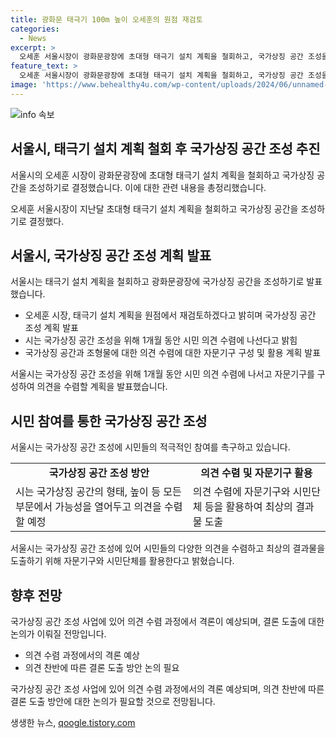 ```yaml
---
title: 광화문 태극기 100m 높이 오세훈의 원점 재검토
categories:
  - News
excerpt: >
  오세훈 서울시장이 광화문광장에 초대형 태극기 설치 계획을 철회하고, 국가상징 공간 조성을 약속했다. 이에 앞서 특정 정치 성향이나 사상을 연상시키고, 도시 경관을 해치는 비판에 따라 시민들의 의견을 수렴하기로 했다. 오 시장은 향후 1개월간 시민들의 의견을 듣고, 자문기구를 활용하여 국가상징 공간과 조형물의 형태 등에 대한 아이디어를 모아 최적의 결론을 도출할 계획이다. 이에 대한 의견 수렴 과정에서 격론이 예상되며, 결론은 미정이다.
feature_text: >
  오세훈 서울시장이 광화문광장에 초대형 태극기 설치 계획을 철회하고, 국가상징 공간 조성을 약속했다. 이에 앞서 특정 정치 성향이나 사상을 연상시키고, 도시 경관을 해치는 비판에 따라 시민들의 의견을 수렴하기로 했다. 오 시장은 향후 1개월간 시민들의 의견을 듣고, 자문기구를 활용하여 국가상징 공간과 조형물의 형태 등에 대한 아이디어를 모아 최적의 결론을 도출할 계획이다. 이에 대한 의견 수렴 과정에서 격론이 예상되며, 결론은 미정이다.
image: 'https://www.behealthy4u.com/wp-content/uploads/2024/06/unnamed-file.png'
---
```


<p><img src="https://www.behealthy4u.com/wp-content/uploads/2024/06/unnamed-file.png" alt="info 속보" /></p>

<h2 data-ke-size="size26">서울시, 태극기 설치 계획 철회 후 국가상징 공간 조성 추진</h2>

<p>서울시의 오세훈 시장이 광화문광장에 초대형 태극기 설치 계획을 철회하고 국가상징 공간을 조성하기로 결정했습니다. 이에 대한 관련 내용을 총정리했습니다.</p>

<p data-ke-size="size16">오세훈 서울시장이 지난달 초대형 태극기 설치 계획을 철회하고 국가상징 공간을 조성하기로 결정했다.</p>

<h2 data-ke-size="size24">서울시, 국가상징 공간 조성 계획 발표</h2>

<p>서울시는 태극기 설치 계획을 철회하고 광화문광장에 국가상징 공간을 조성하기로 발표했습니다.</p>

<ul>
  <li>오세훈 시장, 태극기 설치 계획을 원점에서 재검토하겠다고 밝히며 국가상징 공간 조성 계획 발표</li>
  <li>시는 국가상징 공간 조성을 위해 1개월 동안 시민 의견 수렴에 나선다고 밝힘</li>
  <li>국가상징 공간과 조형물에 대한 의견 수렴에 대한 자문기구 구성 및 활용 계획 발표</li>
</ul>

<p data-ke-size="size16">서울시는 국가상징 공간 조성을 위해 1개월 동안 시민 의견 수렴에 나서고 자문기구를 구성하여 의견을 수렴할 계획을 발표했습니다.</p>

<h2 data-ke-size="size24">시민 참여를 통한 국가상징 공간 조성</h2>

<p>서울시는 국가상징 공간 조성에 시민들의 적극적인 참여를 촉구하고 있습니다.</p>

<table>
  <tr>
    <td style="text-align: center; height: 17px;"><b>국가상징 공간 조성 방안</b></td>
    <td style="text-align: center; height: 17px;"><b>의견 수렴 및 자문기구 활용</b></td>
  </tr>
  <tr>
    <td>시는 국가상징 공간의 형태, 높이 등 모든 부문에서 가능성을 열어두고 의견을 수렴할 예정</td>
    <td>의견 수렴에 자문기구와 시민단체 등을 활용하여 최상의 결과물 도출</td>
  </tr>
</table>

<p data-ke-size="size16">서울시는 국가상징 공간 조성에 있어 시민들의 다양한 의견을 수렴하고 최상의 결과물을 도출하기 위해 자문기구와 시민단체를 활용한다고 밝혔습니다.</p>

<h2 data-ke-size="size24">향후 전망</h2>

<p>국가상징 공간 조성 사업에 있어 의견 수렴 과정에서 격론이 예상되며, 결론 도출에 대한 논의가 이뤄질 전망입니다.</p>

<ul>
  <li>의견 수렴 과정에서의 격론 예상</li>
  <li>의견 찬반에 따른 결론 도출 방안 논의 필요</li>
</ul>

<p data-ke-size="size16">국가상징 공간 조성 사업에 있어 의견 수렴 과정에서의 격론 예상되며, 의견 찬반에 따른 결론 도출 방안에 대한 논의가 필요할 것으로 전망됩니다.</p>
생생한 뉴스, <a href="https://qoogle.tistory.com" rel="dofollow">qoogle.tistory.com</a>



